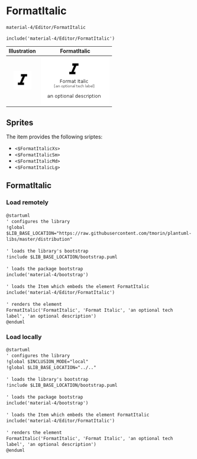 # FormatItalic


```text
material-4/Editor/FormatItalic
```

```text
include('material-4/Editor/FormatItalic')
```



| Illustration | FormatItalic |
| :---: | :---: |
| ![illustration for Illustration](../../material-4/Editor/FormatItalic.png) | ![illustration for FormatItalic](../../material-4/Editor/FormatItalic.Local.png) |



## Sprites
The item provides the following sriptes:

- `<$FormatItalicXs>`
- `<$FormatItalicSm>`
- `<$FormatItalicMd>`
- `<$FormatItalicLg>`





## FormatItalic

### Load remotely
```plantuml
@startuml
' configures the library
!global $LIB_BASE_LOCATION="https://raw.githubusercontent.com/tmorin/plantuml-libs/master/distribution"

' loads the library's bootstrap
!include $LIB_BASE_LOCATION/bootstrap.puml

' loads the package bootstrap
include('material-4/bootstrap')

' loads the Item which embeds the element FormatItalic
include('material-4/Editor/FormatItalic')

' renders the element
FormatItalic('FormatItalic', 'Format Italic', 'an optional tech label', 'an optional description')
@enduml
```

### Load locally
```plantuml
@startuml
' configures the library
!global $INCLUSION_MODE="local"
!global $LIB_BASE_LOCATION="../.."

' loads the library's bootstrap
!include $LIB_BASE_LOCATION/bootstrap.puml

' loads the package bootstrap
include('material-4/bootstrap')

' loads the Item which embeds the element FormatItalic
include('material-4/Editor/FormatItalic')

' renders the element
FormatItalic('FormatItalic', 'Format Italic', 'an optional tech label', 'an optional description')
@enduml
```

